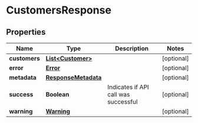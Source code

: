 

# CustomersResponse


## Properties

| Name | Type | Description | Notes |
|------------ | ------------- | ------------- | -------------|
|**customers** | [**List&lt;Customer&gt;**](Customer.md) |  |  [optional] |
|**error** | [**Error**](Error.md) |  |  [optional] |
|**metadata** | [**ResponseMetadata**](ResponseMetadata.md) |  |  [optional] |
|**success** | **Boolean** | Indicates if API call was successful |  [optional] |
|**warning** | [**Warning**](Warning.md) |  |  [optional] |



